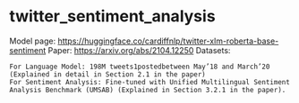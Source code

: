 # twitter_sentiment_analysis

Model page: https://huggingface.co/cardiffnlp/twitter-xlm-roberta-base-sentiment
Paper: https://arxiv.org/abs/2104.12250
Datasets:

    For Language Model: 198M tweets1postedbetween May’18 and March’20 (Explained in detail in Section 2.1 in the paper)
    For Sentiment Analysis: Fine-tuned with Unified Multilingual Sentiment Analysis Benchmark (UMSAB) (Explained in Section 3.2.1 in the paper).
